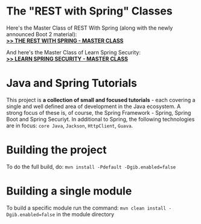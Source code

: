 
The "REST with Spring" Classes
==============================

Here's the Master Class of REST With Spring (along with the newly announced Boot 2 material): <br/>
**[>> THE REST WITH SPRING - MASTER CLASS](http://www.baeldung.com/rest-with-spring-course?utm_source=github&utm_medium=social&utm_content=tutorials&utm_campaign=rws#master-class)**

And here's the Master Class of Learn Spring Security: <br/>
**[>> LEARN SPRING SECURITY - MASTER CLASS](http://www.baeldung.com/learn-spring-security-course?utm_source=github&utm_medium=social&utm_content=tutorials&utm_campaign=lss#master-class)**



Java and Spring Tutorials
================

This project is **a collection of small and focused tutorials** - each covering a single and well defined area of development in the Java ecosystem. 
A strong focus of these is, of course, the Spring Framework - Spring, Spring Boot and Spring Securiyt. 
In additional to Spring, the following technologies are in focus: `core Java`, `Jackson`, `HttpClient`, `Guava`. 


Building the project
====================
To do the full build, do: `mvn install -Pdefault -Dgib.enabled=false`


Building a single module
====================
To build a specific module run the command: `mvn clean install -Dgib.enabled=false` in the module directory
